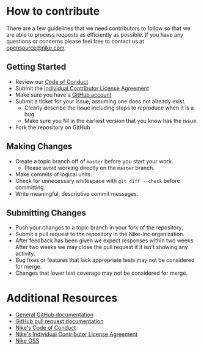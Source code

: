 # How to contribute

There are a few guidelines that we need contributors to follow so that we are able to process requests as efficiently as possible. If you have any questions or concerns please feel free to contact us at [opensource@nike.com](mailto:opensource@nike.com).

## Getting Started

* Review our [Code of Conduct](https://github.com/Nike-Inc/nike-inc.github.io/blob/master/CONDUCT.md)
* Submit the [Individual Contributor License Agreement](https://www.clahub.com/agreements/Nike-Inc/nike-inc.github.io)
* Make sure you have a [GitHub account](https://github.com/signup/free)
* Submit a ticket for your issue, assuming one does not already exist.
  * Clearly describe the issue including steps to reproduce when it is a bug.
  * Make sure you fill in the earliest version that you know has the issue.
* Fork the repository on GitHub

## Making Changes

* Create a topic branch off of `master` before you start your work.
  * Please avoid working directly on the `master` branch.
* Make commits of logical units.
* Check for unnecessary whitespace with `git diff --check` before committing.
* Write meaningful, descriptive commit messages.

## Submitting Changes

* Push your changes to a topic branch in your fork of the repository.
* Submit a pull request to the repository in the Nike-Inc organization.
* After feedback has been given we expect responses within two weeks. After two weeks we may close the pull request if it isn't showing any activity.
* Bug fixes or features that lack appropriate tests may not be considered for merge.
* Changes that lower test coverage may not be considered for merge.

# Additional Resources

* [General GitHub documentation](https://help.github.com/)
* [GitHub pull request documentation](https://help.github.com/send-pull-requests/)
* [Nike's Code of Conduct](https://github.com/Nike-Inc/nike-inc.github.io/blob/master/CONDUCT.md)
* [Nike's Individual Contributor License Agreement](https://www.clahub.com/agreements/Nike-Inc/nike-inc.github.io)
* [Nike OSS](https://nike-inc.github.io/)
